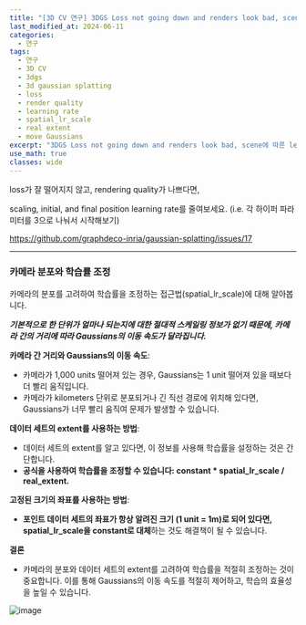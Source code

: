 ```yaml
---
title: "[3D CV 연구] 3DGS Loss not going down and renders look bad, scene에 따른 learning rate 조절"
last_modified_at: 2024-06-11
categories:
  - 연구
tags:
  - 연구
  - 3D CV
  - 3dgs
  - 3d gaussian splatting
  - loss
  - render quality
  - learning rate
  - spatial_lr_scale
  - real extent
  - move Gaussians
excerpt: "3DGS Loss not going down and renders look bad, scene에 따른 learning rate 조절"
use_math: true
classes: wide
---
```


loss가 잘 떨어지지 않고, rendering quality가 나쁘다면,

scaling, initial, and final position learning rate를 줄여보세요. (i.e. 각 하이퍼 파라미터를 3으로 나눠서 시작해보기)

https://github.com/graphdeco-inria/gaussian-splatting/issues/17

------

### 카메라 분포와 학습률 조정

카메라의 분포를 고려하여 학습률을 조정하는 접근법(spatial_lr_scale)에 대해 알아봅니다.

***기본적으로 한 단위가 얼마나 되는지에 대한 절대적 스케일링 정보가 없기 때문에, 카메라 간의 거리에 따라 Gaussians의 이동 속도가 달라집니다.***

**카메라 간 거리와 Gaussians의 이동 속도**:
- 카메라가 1,000 units 떨어져 있는 경우, Gaussians는 1 unit 떨어져 있을 때보다 더 빨리 움직입니다.
- 카메라가 kilometers 단위로 분포되거나 긴 직선 경로에 위치해 있다면, Gaussians가 너무 빨리 움직여 문제가 발생할 수 있습니다.

**데이터 세트의 extent를 사용하는 방법**:
- 데이터 세트의 extent를 알고 있다면, 이 정보를 사용해 학습률을 설정하는 것은 간단합니다.
- **공식을 사용하여 학습률을 조정할 수 있습니다: constant * spatial_lr_scale / real_extent.**

**고정된 크기의 좌표를 사용하는 방법**:
- **포인트 데이터 세트의 좌표가 항상 알려진 크기 (1 unit = 1m)로 되어 있다면, spatial_lr_scale을 constant로 대체**하는 것도 해결책이 될 수 있습니다.

**결론**
- 카메라의 분포와 데이터 세트의 extent를 고려하여 학습률을 적절히 조정하는 것이 중요합니다. 이를 통해 Gaussians의 이동 속도를 적절히 제어하고, 학습의 효율성을 높일 수 있습니다.

![image](https://github.com/sandokim/sandokim.github.io/assets/74639652/c5a57c44-9062-4e4c-873a-ae820f47faf7)

